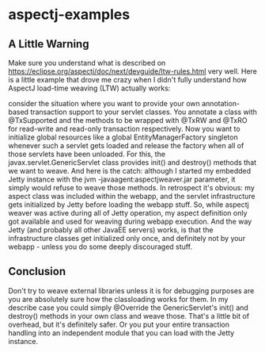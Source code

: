 # aspectj-examples

## A Little Warning

Make sure you understand what is described on https://eclipse.org/aspectj/doc/next/devguide/ltw-rules.html
very well. Here is a little example that drove me crazy when I didn't fully understand how AspectJ load-time weaving
(LTW) actually works:

consider the situation where you want to provide your own annotation-based transaction support to your
servlet classes. You annotate a class with @TxSupported and the methods to be wrapped with @TxRW and
@TxRO for read-write and read-only transaction respectively. Now you want to initialize global resources
like a global EntityManagerFactory singleton whenever such a servlet gets loaded and release the factory
when all of those servlets have been unloaded. For this, the javax.servlet.GenericServlet class
provides init() and destroy() methods that we want to weave. And here is the catch: although I
started my embedded Jetty instance with the jvm -javaagent:aspectjweaver.jar parameter, it simply
would refuse to weave those methods. In retrospect it's obvious: my aspect class was included within the
webapp, and the servlet infrastructure gets initialized by Jetty before loading the webapp stuff. So, while
aspectj weaver was active during all of Jetty operation, my aspect definition only got available and used
for weaving during webapp execution. And the way Jetty (and probably all other JavaEE servers) works,
is that the infrastructure classes get initialized only once, and definitely not by your webapp -
unless you do some deeply discouraged stuff.

## Conclusion

Don't try to weave external libraries unless it is for debugging purposes are you are absolutely sure
how the classloading works for them. In my describe case you could simply @Override the GenericServlet's
init() and destroy() methods in your own class and weave those. That's a little bit of overhead, but
it's definitely safer. Or you put your entire transaction handling into an independent module that you
can load with the Jetty instance.
